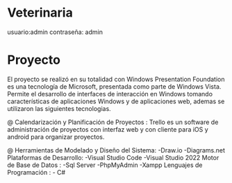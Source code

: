 # Veterinaria
usuario:admin
contraseña: admin
# Proyecto
El proyecto se realizó en su totalidad con Windows Presentation Foundation es una tecnología de Microsoft, presentada como parte de Windows Vista. Permite el desarrollo de interfaces de interacción en Windows tomando características de aplicaciones Windows y de aplicaciones web, ademas se utilizaron las siguientes tecnologias.

@ Calendarización y Planificación de Proyectos :
Trello es un software de administración de proyectos con interfaz web y con cliente para iOS y android para organizar proyectos.​

@  Herramientas de Modelado y Diseño del Sistema:
	-Draw.io
	-Diagrams.net
Plataformas de Desarrollo:
	-Visual Studio Code
  -Visual Studio 2022
 Motor de Base de Datos :
  -Sql Server
  -PhpMyAdmin
  -Xampp
Lenguajes de Programación  :
 	- C#


